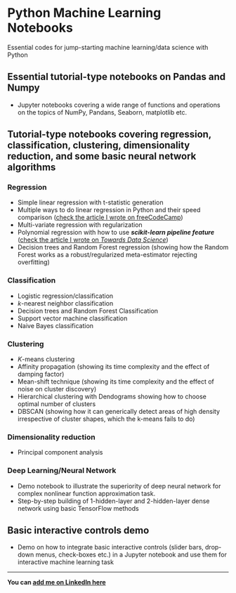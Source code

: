 # Python Machine Learning Notebooks
Essential codes for jump-starting machine learning/data science with Python

## Essential tutorial-type notebooks on Pandas and Numpy
* Jupyter notebooks covering a wide range of functions and operations on the topics of NumPy, Pandans, Seaborn, matplotlib etc.

## Tutorial-type notebooks covering regression, classification, clustering, dimensionality reduction, and some basic neural network algorithms

### Regression
* Simple linear regression with t-statistic generation
* Multiple ways to do linear regression in Python and their speed comparison ([check the article I wrote on freeCodeCamp](https://medium.freecodecamp.org/data-science-with-python-8-ways-to-do-linear-regression-and-measure-their-speed-b5577d75f8b))
* Multi-variate regression with regularization
* Polynomial regression with how to use ***scikit-learn pipeline feature*** ([check the article I wrote on *Towards Data Science*](https://towardsdatascience.com/machine-learning-with-python-easy-and-robust-method-to-fit-nonlinear-data-19e8a1ddbd49))
* Decision trees and Random Forest regression (showing how the Random Forest works as a robust/regularized meta-estimator rejecting overfitting)

### Classification
* Logistic regression/classification
* _k_-nearest neighbor classification
* Decision trees and Random Forest Classification
* Support vector machine classification
* Naive Bayes classification

### Clustering
* _K_-means clustering
* Affinity propagation (showing its time complexity and the effect of damping factor)
* Mean-shift technique (showing its time complexity and the effect of noise on cluster discovery)
* Hierarchical clustering with Dendograms showing how to choose optimal number of clusters
* DBSCAN (showing how it can generically detect areas of high density irrespective of cluster shapes, which the k-means fails to do)

### Dimensionality reduction
* Principal component analysis

### Deep Learning/Neural Network
* Demo notebook to illustrate the superiority of deep neural network for complex nonlinear function approximation task.
* Step-by-step building of 1-hidden-layer and 2-hidden-layer dense network using basic TensorFlow methods 

## Basic interactive controls demo
* Demo on how to integrate basic interactive controls (slider bars, drop-down menus, check-boxes etc.) in a Jupyter notebook and use them for interactive machine learning task

--------------------------------------------------------------------------------------------------------------------
**You can [add me on LinkedIn here](https://www.linkedin.com/in/tirthajyoti-sarkar-2127aa7/)**
